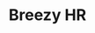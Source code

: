 ---
facebook: https://facebook.com/GetBreezy
instagram: https://instagram.com/breezy_hr
linkedin: https://linkedin.com/company/3964636
logohandle: breezyhr
sort: breezyhr
title: Breezy HR
twitter: https://x.com/Breezy_HR
website: https://breezy.hr/
---